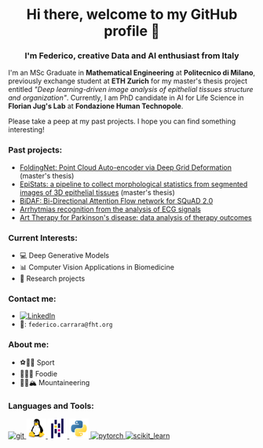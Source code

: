 <h1 align="center">Hi there, welcome to my GitHub profile 👋</h1>
<h3 align="center">I'm Federico, creative Data and AI enthusiast from Italy</h3>

I'm an MSc Graduate in **Mathematical Engineering** at **Politecnico di Milano**, previously exchange student at **ETH Zurich** for my master's thesis project entitled *"Deep learning-driven image analysis of epithelial tissues structure and organization"*.
Currently, I am PhD candidate in AI for Life Science in **Florian Jug's Lab** at **Fondazione Human Technopole**.

Please take a peep at my past projects. I hope you can find something interesting!

<h3 align="left">Past projects:</h3>

- [FoldingNet: Point Cloud Auto-encoder via Deep Grid Deformation](https://github.com/federico-carrara/FoldingNet) (master's thesis)
- [EpiStats: a pipeline to collect morphological statistics from segmented images of 3D epithelial tissues](https://github.com/AntanasMurelis/EpiStats) (master's thesis)
- [BiDAF: Bi-Directional Attention Flow network for SQuAD 2.0](https://github.com/NLP-course-project-2023/BiDAF)
- [Arrhytmias recognition from the analysis of ECG signals](https://github.com/federico-carrara/Anomaly_Recognition_in_ECG_signals)
- [Art Therapy for Parkinson's disease: data analysis of therapy outcomes](https://github.com/federico-carrara/Art_Therapy_Project/blob/main/README.md)

<h3 align="left">Current Interests:</h3>

- 💻 Deep Generative Models
- 📊 Computer Vision Applications in Biomedicine
- 🚀 Research projects

<h3 align="left">Contact me:</h3>

- [![LinkedIn](https://img.shields.io/badge/-LinkedIn-blue?style=flat&logo=Linkedin&logoColor=white)](https://www.linkedin.com/in/federico-carrara/)
- 📧: `federico.carrara@fht.org`

<h3 align="left">About me:</h3>

- ⚽🏀🎾 Sport
- 🥩🥬🍕 Foodie
- 🎿🥾🏔 Mountaineering

<h3 align="left">Languages and Tools:</h3>
<p align="left"> </a> <a href="https://git-scm.com/" target="_blank" rel="noreferrer"> <img src="https://www.vectorlogo.zone/logos/git-scm/git-scm-icon.svg" alt="git" width="40" height="40"/> </a> <a href="https://www.linux.org/" target="_blank" rel="noreferrer"> <img src="https://raw.githubusercontent.com/devicons/devicon/master/icons/linux/linux-original.svg" alt="linux" width="40" height="40"/> </a> <a href="https://pandas.pydata.org/" target="_blank" rel="noreferrer"> <img src="https://raw.githubusercontent.com/devicons/devicon/2ae2a900d2f041da66e950e4d48052658d850630/icons/pandas/pandas-original.svg" alt="pandas" width="40" height="40"/> </a> <a href="https://www.python.org" target="_blank" rel="noreferrer"> <img src="https://raw.githubusercontent.com/devicons/devicon/master/icons/python/python-original.svg" alt="python" width="40" height="40"/> </a> <a href="https://pytorch.org/" target="_blank" rel="noreferrer"> <img src="https://www.vectorlogo.zone/logos/pytorch/pytorch-icon.svg" alt="pytorch" width="40" height="40"/> </a> <a href="https://scikit-learn.org/" target="_blank" rel="noreferrer"> <img src="https://upload.wikimedia.org/wikipedia/commons/0/05/Scikit_learn_logo_small.svg" alt="scikit_learn" width="40" height="40"/> </a> </p>

<!--
**federico-carrara/federico-carrara** is a ✨ _special_ ✨ repository because its `README.md` (this file) appears on your GitHub profile.

Here are some ideas to get you started:

- 🔭 I’m currently working on ...
- 🌱 I’m currently learning ...
- 👯 I’m looking to collaborate on ...
- 🤔 I’m looking for help with ...
- 💬 Ask me about ...
- 📫 How to reach me: ...
- 😄 Pronouns: ...
- ⚡ Fun fact: ...
-->
